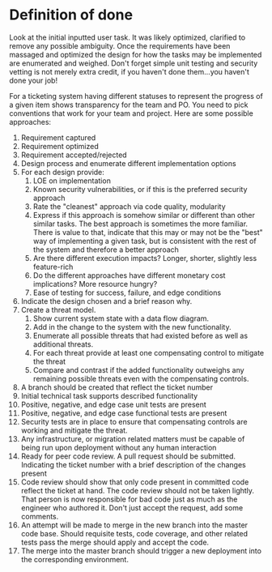 # Definition of done
Look at the initial inputted user task. It was likely optimized, clarified to remove any possible ambiguity. Once the requirements have been
massaged and optimized the design for how the tasks may be implemented are enumerated and weighed. Don't forget simple unit testing and
security vetting is not merely extra credit, if you haven't done them...you haven't done your job!

For a ticketing system having different statuses to represent the progress of a given item shows transparency for the team and PO. You need to
pick conventions that work for your team and project. Here are some possible approaches:

1. Requirement captured
2. Requirement optimized
3. Requirement accepted/rejected
4. Design process and enumerate different implementation options
5. For each design provide:
    1. LOE on implementation
    2. Known security vulnerabilities, or if this is the preferred security approach
    3. Rate the "cleanest" approach via code quality, modularity
    4. Express if this approach is somehow similar or different than other similar tasks. The best approach is sometimes the more
familiar. There is value to that, indicate that this may or may not be the "best" way of implementing a given task, but is consistent
with the rest of the system and therefore a better approach
    5. Are there different execution impacts? Longer, shorter, slightly less feature-rich
    6. Do the different approaches have different monetary cost implications? More resource hungry?
    7. Ease of testing for success, failure, and edge conditions
6. Indicate the design chosen and a brief reason why.
7. Create a threat model.
    1. Show current system state with a data flow diagram.
    2. Add in the change to the system with the new functionality.
    3. Enumerate all possible threats that had existed before as well as additional threats.
    4. For each threat provide at least one compensating control to mitigate the threat
    5. Compare and contrast if the added functionality outweighs any remaining possible threats even with the compensating controls.
8. A branch should be created that reflect the ticket number
9. Initial technical task supports described functionality
10. Positive, negative, and edge case unit tests are present
11. Positive, negative, and edge case functional tests are present
12. Security tests are in place to ensure that compensating controls are working and mitigate the threat.
13. Any infrastructure, or migration related matters must be capable of being run upon deployment without any human interaction
14. Ready for peer code review. A pull request should be submitted. Indicating the ticket number with a brief description of the changes
present
15. Code review should show that only code present in committed code reflect the ticket at hand. The code review should not be taken
lightly. That person is now responsible for bad code just as much as the engineer who authored it. Don't just accept the request, add
some comments.
16. An attempt will be made to merge in the new branch into the master code base. Should requisite tests, code coverage, and other related
tests pass the merge should apply and accept the code.
17. The merge into the master branch should trigger a new deployment into the corresponding environment.
